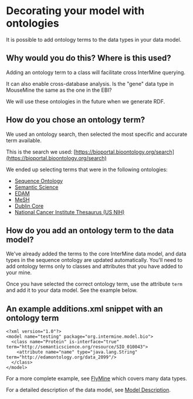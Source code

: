 # Decorating your model with ontologies

It is possible to add ontology terms to the data types in your data model.

## Why would you do this? Where is this used?

Adding an ontology term to a class will facilitate cross InterMine querying.

It can also enable cross-database analysis. Is the "gene" data type in MouseMine the same as the one in the EBI?

We will use these ontologies in the future when we generate RDF.

## How do you chose an ontology term?

We used an ontology search, then selected the most specific and accurate term available.

This is the search we used: [https://bioportal.bioontology.org/search](https://bioportal.bioontology.org/search)

We ended up selecting terms that were in the following ontologies:

* [Sequence Ontology](http://www.sequenceontology.org/)
* [Semantic Science](https://bioportal.bioontology.org/ontologies/SIO)
* [EDAM](https://bioportal.bioontology.org/ontologies/EDAM)
* [MeSH](https://bioportal.bioontology.org/ontologies/MESH)
* [Dublin Core](https://bioportal.bioontology.org/ontologies/DC)
* [National Cancer Institute Thesaurus \(US NIH\)](https://bioportal.bioontology.org/ontologies/NCIT)

## How do you add an ontology term to the data model?

We've already added the terms to the core InterMine data model, and data types in the sequence ontology are updated automatically. You'll need to add ontology terms only to classes and attributes that you have added to your mine.

Once you have selected the correct ontology term, use the attribute `term` and add it to your data model. See the example below.

## An example additions.xml snippet with an ontology term

```markup
<?xml version="1.0"?>
<model name="testing" package="org.intermine.model.bio">
  <class name="Protein" is-interface="true" term="http://semanticscience.org/resource/SIO_010043">
    <attribute name="name" type="java.lang.String" term="http://edamontology.org/data_2099"/>
  </class>
</model>
```

For a more complete example, see [FlyMine](http://www.flymine.org/flymine/service/model) which covers many data types.

For a detailed description of the data model, see [Model Description](model.md).

